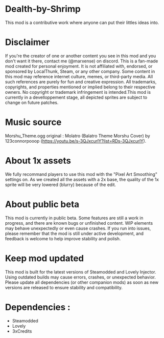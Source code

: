 # Dealth-by-Shrimp
This mod is a contributive work where anyone can put their littles ideas into.
# Disclaimer
If you're the creator of one or another content you see in this mod and you don't want it there, contact me (@marxense) on discord.
This is a fan-made mod created for personal enjoyment.
It is not affiliated with, endorsed, or sponsored by LocalThunk, Steam, or any other company.
Some content in this mod may reference internet culture, memes, or third-party media. All such references are purely for fun and creative expression.
All trademarks, copyrights, and properties mentioned or implied belong to their respective owners. No copyright or trademark infringement is intended.This mod is currently in a develloppement stage, all depicted sprites are subject to change on future patches.
# Music source
Morshu_Theme.ogg original :  Molatro (Balatro Theme Morshu Cover) by 123connorpooop (https://youtu.be/s-3QJxcurlY?list=RDs-3QJxcurlY). 
# About 1x assets
We fully recommand players to use this mod with the "Pixel Art Smoothing" settings on. As we created all the assets with a 2x base, the quality of the 1x sprite will be very lowered (blurry) because of the edit.
# About public beta
This mod is currently in public beta. Some features are still a work in progress, and there are known bugs or unfinished content. WIP elements may behave unexpectedly or even cause crashes. If you run into issues, please remember that the mod is still under active development, and feedback is welcome to help improve stability and polish.
# Keep mod updated
This mod is built for the latest versions of Steamodded and Lovely Injector. Using outdated builds may cause errors, crashes, or unexpected behavior. Please update all dependencies (or other companion mods) as soon as new versions are released to ensure stability and compatibility.
# Dependencies :
-  Steamodded
-  Lovely
-  3xCredits